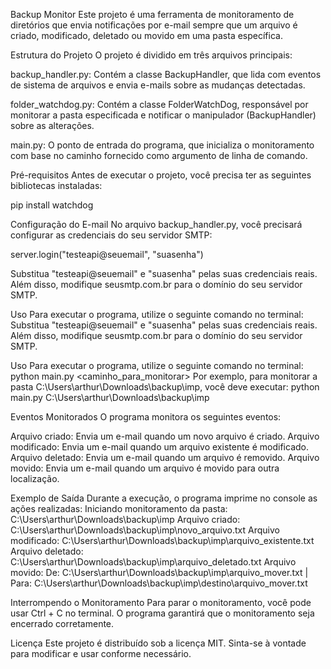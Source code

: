 Backup Monitor
Este projeto é uma ferramenta de monitoramento de diretórios que envia notificações por e-mail sempre que um arquivo é criado, modificado, deletado ou movido em uma pasta específica.

Estrutura do Projeto
O projeto é dividido em três arquivos principais:

backup_handler.py: Contém a classe BackupHandler, que lida com eventos de sistema de arquivos e envia e-mails sobre as mudanças detectadas.

folder_watchdog.py: Contém a classe FolderWatchDog, responsável por monitorar a pasta especificada e notificar o manipulador (BackupHandler) sobre as alterações.

main.py: O ponto de entrada do programa, que inicializa o monitoramento com base no caminho fornecido como argumento de linha de comando.

Pré-requisitos
Antes de executar o projeto, você precisa ter as seguintes bibliotecas instaladas:

pip install watchdog

Configuração do E-mail
No arquivo backup_handler.py, você precisará configurar as credenciais do seu servidor SMTP:

server.login("testeapi@seuemail", "suasenha")

Substitua "testeapi@seuemail" e "suasenha" pelas suas credenciais reais. Além disso, modifique seusmtp.com.br para o domínio do seu servidor SMTP.

Uso
Para executar o programa, utilize o seguinte comando no terminal:
Substitua "testeapi@seuemail" e "suasenha" pelas suas credenciais reais. Além disso, modifique seusmtp.com.br para o domínio do seu servidor SMTP.

Uso
Para executar o programa, utilize o seguinte comando no terminal:
python main.py <caminho_para_monitorar>
Por exemplo, para monitorar a pasta C:\Users\arthur\Downloads\backup\imp, você deve executar:
python main.py C:\Users\arthur\Downloads\backup\imp

Eventos Monitorados
O programa monitora os seguintes eventos:

Arquivo criado: Envia um e-mail quando um novo arquivo é criado.
Arquivo modificado: Envia um e-mail quando um arquivo existente é modificado.
Arquivo deletado: Envia um e-mail quando um arquivo é removido.
Arquivo movido: Envia um e-mail quando um arquivo é movido para outra localização.

Exemplo de Saída
Durante a execução, o programa imprime no console as ações realizadas:
Iniciando monitoramento da pasta: C:\Users\arthur\Downloads\backup\imp
Arquivo criado: C:\Users\arthur\Downloads\backup\imp\novo_arquivo.txt
Arquivo modificado: C:\Users\arthur\Downloads\backup\imp\arquivo_existente.txt
Arquivo deletado: C:\Users\arthur\Downloads\backup\imp\arquivo_deletado.txt
Arquivo movido: De: C:\Users\arthur\Downloads\backup\imp\arquivo_mover.txt | Para: C:\Users\arthur\Downloads\backup\imp\destino\arquivo_mover.txt

Interrompendo o Monitoramento
Para parar o monitoramento, você pode usar Ctrl + C no terminal. O programa garantirá que o monitoramento seja encerrado corretamente.

Licença
Este projeto é distribuído sob a licença MIT. Sinta-se à vontade para modificar e usar conforme necessário.
